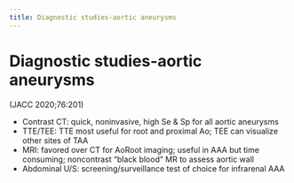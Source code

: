 ```yaml
---
title: Diagnostic studies-aortic aneurysms
---
```

# Diagnostic studies-aortic aneurysms


(JACC 2020;76:201)
* Contrast CT: quick, noninvasive, high Se & Sp for all aortic aneurysms
* TTE/TEE: TTE most useful for root and proximal Ao; TEE can visualize other sites of TAA
* MRI: favored over CT for AoRoot imaging; useful in AAA but time consuming; noncontrast “black blood” MR to assess aortic wall
* Abdominal U/S: screening/surveillance test of choice for infrarenal AAA
